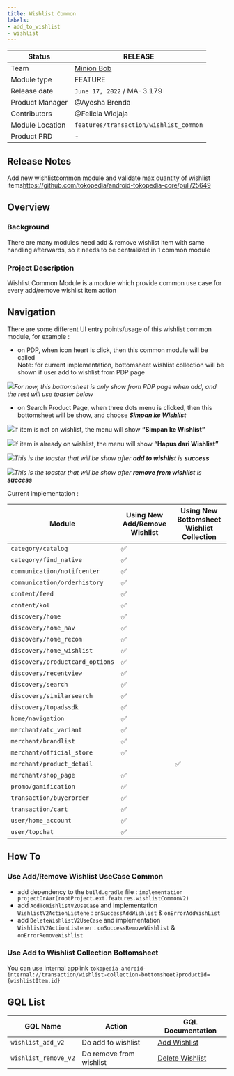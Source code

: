 ```yaml
---
title: Wishlist Common
labels:
- add_to_wishlist
- wishlist
---
```


<!--left header table-->
| **Status** | <!--start status:GREEN-->RELEASE<!--end status--> |
| --- | --- |
| Team | [Minion Bob](https://tokopedia.atlassian.net/people/team/2373d8a6-1afc-4f2a-aa7a-63855c273051) |
| Module type | <!--start status:YELLOW-->FEATURE<!--end status--> |
| Release date | `June 17, 2022` / <!--start status:GREY-->MA-3.179<!--end status--> |
| Product Manager | @Ayesha Brenda |
| Contributors | @Felicia Widjaja |
| Module Location | `features/transaction/wishlist_common` |
| Product PRD | - |

<!--toc-->

## **Release Notes**

<!--start expand:17 June 2022 (MA.3.179)-->
Add new wishlistcommon module and validate max quantity of wishlist items<https://github.com/tokopedia/android-tokopedia-core/pull/25649>
<!--end expand-->

## **Overview**

### Background

There are many modules need add & remove wishlist item with same handling afterwards, so it needs to be centralized in 1 common module

### Project Description

Wishlist Common Module is a module which provide common use case for every add/remove wishlist item action

## **Navigation**

There are some different UI entry points/usage of this wishlist common module, for example :

- on PDP, when icon heart is click, then this common module will be called   
  Note: for current implementation, bottomsheet wishlist collection will be shown if user add to wishlist from PDP page

![](http://docs-android.tokopedia.net/images/docs/features/wishlist_common_1.png)*For now, this bottomsheet is only show from PDP page when add, and the rest will use toaster below*

- on Search Product Page, when three dots menu is clicked, then this bottomsheet will be show, and choose ***Simpan ke Wishlist***

![](http://docs-android.tokopedia.net/images/docs/features/wishlist_common_2.png)If item is not on wishlist, the menu will show **“Simpan ke Wishlist”**



![](http://docs-android.tokopedia.net/images/docs/features/wishlist_common_3.png)If item is already on wishlist, the menu will show **“Hapus dari Wishlist”**


![](http://docs-android.tokopedia.net/images/docs/features/wishlist_common_4.png)*This is the toaster that will be show after **add to wishlist** is **success***


![](http://docs-android.tokopedia.net/images/docs/features/wishlist_common_5.png)*This is the toaster that will be show after **remove from wishlist** is **success***

Current implementation :



| **Module** | **Using New Add/Remove Wishlist**  | **Using New Bottomsheet Wishlist Collection** |
| --- | --- | --- |
| `category/catalog` | ✅ |  |
| `category/find_native` | ✅ |  |
| `communication/notifcenter` | ✅ |  |
| `communication/orderhistory` | ✅ |  |
| `content/feed` | ✅ |  |
| `content/kol` | ✅ |  |
| `discovery/home` | ✅ |  |
| `discovery/home_nav` | ✅ |  |
| `discovery/home_recom` | ✅ |  |
| `discovery/home_wishlist` | ✅ |  |
| `discovery/productcard_options` | ✅ |  |
| `discovery/recentview` | ✅ |  |
| `discovery/search` | ✅ |  |
| `discovery/similarsearch` | ✅ |  |
| `discovery/topadssdk` | ✅ |  |
| `home/navigation` | ✅ |  |
| `merchant/atc_variant` | ✅ |  |
| `merchant/brandlist` | ✅ |  |
| `merchant/official_store` | ✅ |  |
| `merchant/product_detail` |  | ✅ |
| `merchant/shop_page` | ✅ |  |
| `promo/gamification` | ✅ |  |
| `transaction/buyerorder` | ✅ |  |
| `transaction/cart` | ✅ |  |
| `user/home_account` | ✅ |  |
| `user/topchat` | ✅ |  |

## **How To**

### Use Add/Remove Wishlist UseCase Common

- add dependency to the `build.gradle` file : `implementation projectOrAar(rootProject.ext.features.wishlistCommonV2)`
- add `AddToWishlistV2UseCase` and implementation `WishlistV2ActionListene` : `onSuccessAddWishlist` & `onErrorAddWishList`
- add `DeleteWishlistV2UseCase` and implementation `WishlistV2ActionListener` : `onSuccessRemoveWishlist` & `onErrorRemoveWishlist`

### Use Add to Wishlist Collection Bottomsheet

You can use internal applink `tokopedia-android-internal://transaction/wishlist-collection-bottomsheet?productId={wishlistItem.id}`

## **GQL List**



| **GQL Name** | **Action** | **GQL Documentation** |
| --- | --- | --- |
| `wishlist_add_v2` | Do add to wishlist | [Add Wishlist](/wiki/spaces/TTD/pages/1852151288/Add+Wishlist)  |
| `wishlist_remove_v2` | Do remove from wishlist | [Delete Wishlist](/wiki/spaces/TTD/pages/1852151339/Delete+Wishlist)  |

